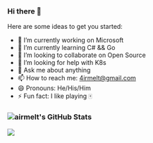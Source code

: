 ### Hi there 👋

Here are some ideas to get you started:

- 🔭 I’m currently working on Microsoft
- 🌱 I’m currently learning C# && Go
- 👯 I’m looking to collaborate on Open Source
- 🤔 I’m looking for help with K8s
- 💬 Ask me about anything
- 📫 How to reach me: 4irmelt@gmail.com
- 😄 Pronouns: He/His/Him
- ⚡ Fun fact: I like playing 🀄️

### ![airmelt's GitHub Stats](https://visitors-by-url-pls-dont-use-this-in-your-repo.vercel.app/airmelt-github-readme)
<img src="https://github-readme-stats.vercel.app/api?username=airmelt&show_icons=true&icon_color=0366d6&text_color=24292e&bg_color=fff&hide_title=false">

